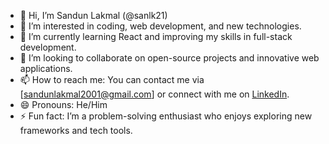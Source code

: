 - 👋 Hi, I’m Sandun Lakmal (@sanlk21)
- 👀 I’m interested in coding, web development, and new technologies.
- 🌱 I’m currently learning React and improving my skills in full-stack development.
- 💞️ I’m looking to collaborate on open-source projects and innovative web applications.
- 📫 How to reach me: You can contact me via [sandunlakmal2001@gmail.com] or connect with me on [LinkedIn](https://www.linkedin.com/in/sandun-lakmal).
- 😄 Pronouns: He/Him
- ⚡ Fun fact: I’m a problem-solving enthusiast who enjoys exploring new frameworks and tech tools.
